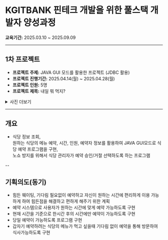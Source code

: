 # KGITBANK 핀테크 개발을 위한 풀스택 개발자 양성과정
**교육기간:** 2025.03.10 ~ 2025.09.09  

---

## 1차 프로젝트

- **프로젝트 주제:** JAVA GUI 모드를 활용한 프로젝트 (JDBC 활용)  
- **프로젝트 진행기간:** 2025.04.14(월) ~ 2025.04.28(월)  
- **프로젝트 인원:** 5명  
- **프로젝트 제목:** 내일 뭐 먹지?

<details>
  <summary>사진 더보기</summary>

</details>

---
## 개요
- 식당 정보 조회,<BR> 원하는 식당의 메뉴 예약, 시간, 인원, 예약자 정보를 활용하여 JAVA GUI모드로 식당 예약 프로그램을 구현,<BR> 노쇼 방지를 위해서 식당 관리자가 예약 승인/거절 선택하도록 하는 프로그램<BR>

--

## 기획의도(동기)
- 힘든 웨이팅, 기다림 필요없이 예약하고 자신이 원하는 시간에 편리하게 이용 가능하게 하여 힘든점을 해결하고 편하게 해주기 위한 계획
- 예약 시스템으로 사용자가 원하는 시간에 맞게 예약 가능하도록 구현
- 현재 시간을 기준으로 한시간 후의 시간에만 예약이 가능하도록 구현
- 당일 예약이 가능하도록 프로그램 구현
- 갑자기 예약하려는 식당의 메뉴가 먹고 싶을때 기다림 없이 예약을 통해 방문하여 식사가능하도록 구현
